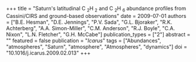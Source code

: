 +++
title = "Saturn's latitudinal C $_2$H $_2$ and C $_2$H $_6$ abundance profiles from Cassini/CIRS and ground-based observations"
date = 2009-07-01
authors = ["B.E. Hesman", "D.E. Jennings", "P.V. Sada", "G.L. Bjoraker", "R.K. Achterberg", "A.A. Simon-Miller", "C.M. Anderson", "R.J. Boyle", "C.A. Nixon", "L.N. Fletcher", "G.H. McCabe"]
publication_types = ["2"]
abstract = ""
featured = false
publication = "*Icarus*"
tags = ["Abundances", "atmospheres", "Saturn", "atmosphere", "Atmospheres", "dynamics"]
doi = "10.1016/j.icarus.2009.02.013"
+++

